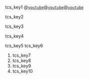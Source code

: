 tcs_key1
@[`youtube`](tmywxKYuzIc)@[`youtube`](vTY89okfyGE)@[`youtube`](jv2b8Mom4hg)

tcs_key2


tcs_key3


tcs_key4


tcs_key5
tcs_key6
1. tcs_key7
2. tcs_key8
3. tcs_key9
4. tcs_key10
